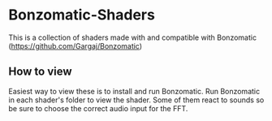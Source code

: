 # Bonzomatic-Shaders
This is a collection of shaders made with and compatible with Bonzomatic (https://github.com/Gargaj/Bonzomatic)

## How to view
Easiest way to view these is to install and run Bonzomatic. Run Bonzomatic in each shader's folder to view the shader.
Some of them react to sounds so be sure to choose the correct audio input for the FFT.
